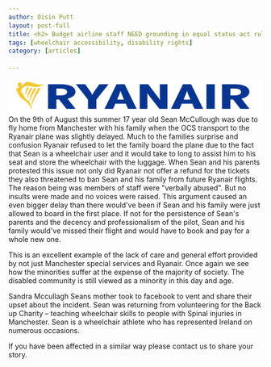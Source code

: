 ```yaml
---
author: Oisin Putt
layout: post-full
title: <h2> Budget airline staff NEED grounding in equal status act rules.
tags: [wheelchair accessibility, disability rights]
category: [articles]

---
```

![](https://raw.githubusercontent.com/AwarenessOverload/AwarenessOverload/gh-pages/img/Ryanair.png)
On the 9th of August this summer 17 year old Sean McCullough was due to fly home from Manchester with his family when the OCS transport to the Ryanair plane was slightly delayed. Much to the families surprise and confusion Ryanair refused to let the family board the plane due to the fact that Sean is a wheelchair user and it would take to long to assist him to his seat and store the wheelchair with the luggage. When Sean and his parents protested this issue not only did Ryanair not offer a refund for the tickets they also threatened to ban Sean and his family from future Ryanair flights. The reason being was members of staff were "verbally abused". But no insults were made and no voices were raised.  This argument caused an even bigger delay than there would've been if Sean and his family were just allowed to board in the first place. If not for the persistence of Sean's parents and the decency and professionalism of the pilot, Sean and his family would've missed their flight and would have to book and pay for a whole new one.


This is an excellent example of the lack of care and general effort provided by not just Manchester special services and Ryanair. Once again we see how the minorities suffer at the expense of the majority of society. The disabled community is still viewed as a minority in this day and age.

 

Sandra Mccullagh Seans mother took to facebook to vent and share their upset about the incident. Sean was returning from volunteering for the Back up Charity – teaching wheelchair skills to people with Spinal injuries in Manchester. Sean is a wheelchair athlete who has represented Ireland on numerous occasions.

 

If you have been affected in a similar way please contact us to share your story.



